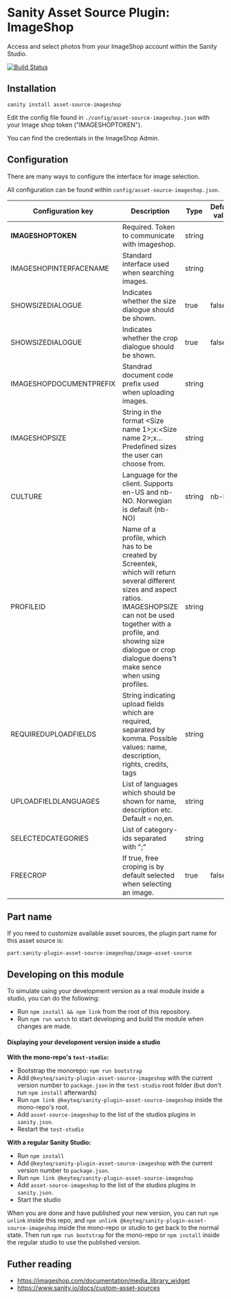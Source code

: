 # Sanity Asset Source Plugin: ImageShop

Access and select photos from your ImageShop account within the Sanity Studio.


[![Build Status](https://travis-ci.org/Keyteq/sanity-plugin-asset-source-imageshop.svg?branch=master)](https://travis-ci.org/sanity-io/sanity-plugin-asset-source-cloudinary)


## Installation

`sanity install asset-source-imageshop`

Edit the config file found in `./config/asset-source-imageshop.json` with your Image shop token ("IMAGESHOPTOKEN").

You can find the credentials in the ImageShop Admin.

## Configuration


There are many ways to configure the interface for image selection.

All configuration can be found within `config/asset-source-imageshop.json`.


| Configuration key | Description |   Type         |   Default value   |
| ------------- | ------------- | ---------------- | ----------------- |
| **IMAGESHOPTOKEN**  | Required. Token to communicate with imageshop.  | string |  |
| IMAGESHOPINTERFACENAME  |  Standard interface used when searching images.  | string |  |
| SHOWSIZEDIALOGUE  | Indicates whether the size dialogue should be shown. |  true|false  |  true |
| SHOWSIZEDIALOGUE  | Indicates whether the crop dialogue should be shown. |  true|false  |  true |
| IMAGESHOPDOCUMENTPREFIX  | Standrad document code prefix used when uploading images. |  string  |  |
| IMAGESHOPSIZE  | String in the format <Size name 1>;<width1>x<height1>:<Size name 2>;<width2>x<height2>... Predefined sizes the user can choose from. |  string  |  |
| CULTURE  | Language for the client. Supports en-US and nb-NO. Norwegian is default (nb-NO) |  string  | nb-NO |
| PROFILEID  | 	Name of a profile, which has to be created by Screentek, which will return several different sizes and aspect ratios. IMAGESHOPSIZE can not be used together with a profile, and showing size dialogue or crop dialogue doens't make sence when using profiles. |  string  |  |
| REQUIREDUPLOADFIELDS  | String indicating upload fields which are required, separated by komma. Possible values: name, description, rights, credits, tags |  string  |  |
| UPLOADFIELDLANGUAGES  | List of languages which should be shown for name, description etc. Default = no,en. |  string  |  |
| SELECTEDCATEGORIES  | List of category-ids separated with ";" |  string  |  |
| FREECROP  | If true, free croping is by default selected when selecting an image. |  true|false  | false |




## Part name

If you need to customize available asset sources, the plugin part name for this asset source is:

`part:sanity-plugin-asset-source-imageshop/image-asset-source`


## Developing on this module

To simulate using your development version as a real module inside a studio, you can do the following:

* Run `npm install && npm link` from the root of this repository.
* Run `npm run watch` to start developing and build the module when changes are made.

#### Displaying your development version inside a studio

**With the mono-repo's `test-studio`:**

  * Bootstrap the monorepo: `npm run bootstrap`
  * Add `@keyteq/sanity-plugin-asset-source-imageshop` with the current version number to `package.json` in the `test-studio` root folder (but don't run `npm install` afterwards)
  * Run `npm link @keyteq/sanity-plugin-asset-source-imageshop` inside the mono-repo's root.
  * Add `asset-source-imageshop` to the list of the studios plugins in `sanity.json`.
  * Restart the `test-studio`

**With a regular Sanity Studio:**
  * Run `npm install`
  * Add `@keyteq/sanity-plugin-asset-source-imageshop` with the current version number to `package.json`.
  * Run `npm link @keyteq/sanity-plugin-asset-source-imageshop`
  * Add `asset-source-imageshop` to the list of the studios plugins in `sanity.json`.
  * Start the studio

When you are done and have published your new version, you can run `npm unlink` inside this repo, and `npm unlink @keyteq/sanity-plugin-asset-source-imageshop` inside the mono-repo or studio to get back to the normal state. Then run `npm run bootstrap` for the mono-repo or `npm install` inside the regular studio to use the published version.


## Futher reading
* https://imageshop.com/documentation/media_library_widget
* https://www.sanity.io/docs/custom-asset-sources
